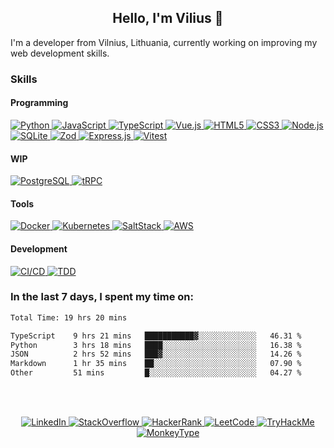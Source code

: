 <h2 align=center>Hello, I'm Vilius 👋</h2>

I'm a developer from Vilnius, Lithuania, currently working on improving my web development skills.

### Skills
#### Programming

<a href="https://python.org">
  <img alt="Python" src="https://shields.io/badge/Python-3670A0.svg?logo=python&logoColor=ffdd54">
</a>
<a href="https://developer.mozilla.org/en-US/docs/Web/JavaScript">
  <img alt="JavaScript" src="https://shields.io/badge/JavaScript-F7DF1E.svg?logo=JavaScript&logoColor=000">
</a>
<a href="https://typescriptlang.org">
  <img alt="TypeScript" src="https://shields.io/badge/TypeScript-007ACC.svg?logo=typescript&logoColor=white">
</a>
<a href="https://vuejs.org">
  <img alt="Vue.js" src="https://shields.io/badge/Vue.js-35495E.svg?logo=vuedotjs&logoColor=4FC08D">
</a>
<a href="https://developer.mozilla.org/en-US/docs/Glossary/HTML5">
  <img alt="HTML5" src="https://shields.io/badge/HTML-%23E34F26.svg?logo=html5&logoColor=white">
</a>
<a href="https://w3.org/Style/CSS">
  <img alt="CSS3" src="https://shields.io/badge/CSS-%231572B6.svg?logo=css3&logoColor=white">
</a>
<a href="https://nodejs.org">
  <img alt="Node.js" src="https://shields.io/badge/Node.js-0D121C.svg?logo=node.js&logoColor=5FA04E">
</a>
<a href="https://sqlite.org">
  <img alt="SQLite" src="https://shields.io/badge/SQLite-003B57.svg?logo=sqlite&logoColor=66B0E4">
</a>
<a href="https://zod.dev">
  <img alt="Zod" src="https://shields.io/badge/Zod-000000.svg?logo=Zod&logoColor=3068B7">
</a>
<a href="https://expressjs.com">
  <img alt="Express.js" src="https://shields.io/badge/Express.js-000000.svg?logo=express&logoColor=white">
</a>
<a href="https://vitest.dev">
  <img alt="Vitest" src="https://shields.io/badge/Vitest-6E9F18.svg?logo=vitest&logoColor=FCC72B">
</a>

#### WIP

<a href="https://postgresql.org">
  <img alt="PostgreSQL" src="https://shields.io/badge/PostgreSQL-4169e1.svg?logo=postgresql&logoColor=white">
</a>
<a href="https://trpc.io">
  <img alt="tRPC" src="https://shields.io/badge/tRPC-2596BE.svg?logo=trpc&logoColor=white">
</a>

#### Tools

<a href="https://docker.com">
  <img alt="Docker" src="https://shields.io/badge/Docker-2496ED.svg?logo=docker&logoColor=fff">
</a>
<a href="https://kubernetes.io">
  <img alt="Kubernetes" src="https://shields.io/badge/Kubernetes-326CE5.svg?logo=kubernetes&logoColor=fff">
</a>
<a href="https://saltproject.io">
  <img alt="SaltStack" src="https://shields.io/badge/SaltStack-57BCAD.svg?logo=salt-project&logoColor=fff">
</a>
<a href="https://aws.amazon.com">
  <img alt="AWS" src="https://shields.io/badge/AWS-232F3E.svg?logo=amazon-web-services&logoColor=EC912D">
</a>

#### Development


<a href="https://redhat.com/en/topics/devops/what-is-ci-cd">
<img alt="CI/CD" src="https://shields.io/badge/CI/CD-193446.svg?logoColor=EC912D">
</a>
<a href="https://testdriven.io/test-driven-development">
<img alt="TDD" src="https://shields.io/badge/TDD-193446.svg?logoColor=EC912D">
</a>

### In the last 7 days, I spent my time on:
<!--START_SECTION:waka-->

```txt
Total Time: 19 hrs 20 mins

TypeScript    9 hrs 21 mins   ███████████▓░░░░░░░░░░░░░   46.31 %
Python        3 hrs 18 mins   ████░░░░░░░░░░░░░░░░░░░░░   16.38 %
JSON          2 hrs 52 mins   ███▓░░░░░░░░░░░░░░░░░░░░░   14.26 %
Markdown      1 hr 35 mins    ██░░░░░░░░░░░░░░░░░░░░░░░   07.90 %
Other         51 mins         █░░░░░░░░░░░░░░░░░░░░░░░░   04.27 %
```

<!--END_SECTION:waka-->
<br><br>

<p align=center>
  <a href="https://www.linkedin.com/in/vilius1">
    <img alt="LinkedIn" src="https://shields.io/badge/vilius1-0A66C2.svg?logo=linkedin&logoColor=fff">
  </a>
  <a href="https://stackoverflow.com/users/8677878">
    <img alt="StackOverflow" src="https://shields.io/badge/-FE7A16.svg?logo=stack-overflow&logoColor=white">
  </a>
  <a href="https://www.hackerrank.com/profile/vilius1">
    <img alt="HackerRank" src="https://shields.io/badge/vilius1-0E141E.svg?logo=hackerrank&logoColor=2EC866">
  </a>
  <a href="https://leetcode.com/vilius1">
    <img alt="LeetCode" src="https://shields.io/badge/dynamic/json?labelColor=black&color=%23ffa116&label=solved&query=solvedOverTotal&url=https%3A%2F%2Fleetcode-badge.vercel.app%2Fapi%2Fusers%2Fvilius1&logo=leetcode&logoColor=yellow">
  </a>
  <a href="https://tryhackme.com/p/v11">
    <img alt="TryHackMe" src="https://shields.io/badge/dynamic/json?url=https%3A%2F%2Ftryhackme.com%2Fapi%2Fuser%2Frank%2Fv1&query=userRank&logo=tryhackme&logoColor=C11111&label=rank&labelColor=1C2538&color=6E9A23">
  </a>
  <a href="https://monkeytype.com/profile/v11">
    <img alt="MonkeyType" src="https://shields.io/badge/102-E2B714.svg?logo=monkeytype&logoColor=E2B714&label=wpm&logo-color=E2B714">
  </a>
</p>
